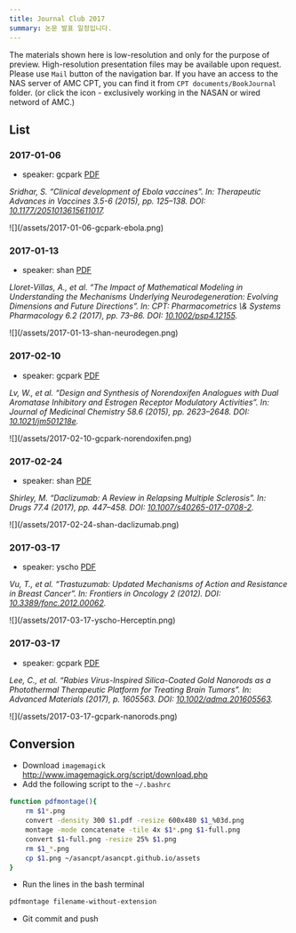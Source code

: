 ```yaml
---
title: Journal Club 2017
summary: 논문 발표 일정입니다.
---
```




The materials shown here is low-resolution and only for the purpose of preview. 
High-resolution presentation files may be available upon request. Please use `Mail` button of the navigation bar.
If you have an access to the NAS server of AMC CPT, you can find it from `CPT documents/BookJournal` folder. (or click the <i class="fa fa-file-pdf-o"></i> icon - exclusively working in the NASAN or wired netword of AMC.)

## List


### 2017-01-06
- speaker: gcpark [<i class="fa fa-file-pdf-o"></i>PDF](ftp://172.21.61.202/cpt%20documents/BookJournal/2017/Journal/2017-01-06-gcpark-ebola/2017-01-06-gcpark-ebola.pdf)

<p><cite>Sridhar, S.
&ldquo;Clinical development of Ebola vaccines&rdquo;.
In: <em>Therapeutic Advances in Vaccines</em> 3.5-6 (2015), pp. 125&ndash;138.
DOI: <a href="http://dx.doi.org/10.1177/2051013615611017">10.1177/2051013615611017</a>.</cite></p>
![](/assets/2017-01-06-gcpark-ebola.png)


### 2017-01-13
- speaker: shan [<i class="fa fa-file-pdf-o"></i>PDF](ftp://172.21.61.202/cpt%20documents/BookJournal/2017/Journal/2017-01-13-shan-neurodegen/2017-01-13-shan-neurodegen.pdf)

<p><cite>Lloret-Villas, A., et al.
&ldquo;The Impact of Mathematical Modeling in Understanding the Mechanisms Underlying Neurodegeneration: Evolving Dimensions and Future Directions&rdquo;.
In: <em>CPT: Pharmacometrics \&amp; Systems Pharmacology</em> 6.2 (2017), pp. 73&ndash;86.
DOI: <a href="http://dx.doi.org/10.1002/psp4.12155">10.1002/psp4.12155</a>.</cite></p>
![](/assets/2017-01-13-shan-neurodegen.png)


### 2017-02-10
- speaker: gcpark [<i class="fa fa-file-pdf-o"></i>PDF](ftp://172.21.61.202/cpt%20documents/BookJournal/2017/Journal/2017-02-10-gcpark-norendoxifen/2017-02-10-gcpark-norendoxifen.pdf)

<p><cite>Lv, W., et al.
&ldquo;Design and Synthesis of Norendoxifen Analogues with Dual Aromatase Inhibitory and Estrogen Receptor Modulatory Activities&rdquo;.
In: <em>Journal of Medicinal Chemistry</em> 58.6 (2015), pp. 2623&ndash;2648.
DOI: <a href="http://dx.doi.org/10.1021/jm501218e">10.1021/jm501218e</a>.</cite></p>
![](/assets/2017-02-10-gcpark-norendoxifen.png)


### 2017-02-24
- speaker: shan [<i class="fa fa-file-pdf-o"></i>PDF](ftp://172.21.61.202/cpt%20documents/BookJournal/2017/Journal/2017-02-24-shan-daclizumab/2017-02-24-shan-daclizumab.pdf)

<p><cite>Shirley, M.
&ldquo;Daclizumab: A Review in Relapsing Multiple Sclerosis&rdquo;.
In: <em>Drugs</em> 77.4 (2017), pp. 447&ndash;458.
DOI: <a href="http://dx.doi.org/10.1007/s40265-017-0708-2">10.1007/s40265-017-0708-2</a>.</cite></p>
![](/assets/2017-02-24-shan-daclizumab.png)


### 2017-03-17
- speaker: yscho [<i class="fa fa-file-pdf-o"></i>PDF](ftp://172.21.61.202/cpt%20documents/BookJournal/2017/Journal/2017-03-17-yscho-Herceptin/2017-03-17-yscho-Herceptin.pdf)

<p><cite>Vu, T., et al.
&ldquo;Trastuzumab: Updated Mechanisms of Action and Resistance in Breast Cancer&rdquo;.
In: <em>Frontiers in Oncology</em> 2 (2012).
DOI: <a href="http://dx.doi.org/10.3389/fonc.2012.00062">10.3389/fonc.2012.00062</a>.</cite></p>
![](/assets/2017-03-17-yscho-Herceptin.png)


### 2017-03-17
- speaker: gcpark [<i class="fa fa-file-pdf-o"></i>PDF](ftp://172.21.61.202/cpt%20documents/BookJournal/2017/Journal/2017-03-17-gcpark-nanorods/2017-03-17-gcpark-nanorods.pdf)

<p><cite>Lee, C., et al.
&ldquo;Rabies Virus-Inspired Silica-Coated Gold Nanorods as a Photothermal Therapeutic Platform for Treating Brain Tumors&rdquo;.
In: <em>Advanced Materials</em> (2017), p. 1605563.
DOI: <a href="http://dx.doi.org/10.1002/adma.201605563">10.1002/adma.201605563</a>.</cite></p>
![](/assets/2017-03-17-gcpark-nanorods.png)

## Conversion

- Download `imagemagick` <http://www.imagemagick.org/script/download.php>
- Add the following script to the `~/.bashrc`

```bash
function pdfmontage(){
    rm $1*.png
    convert -density 300 $1.pdf -resize 600x480 $1_%03d.png
    montage -mode concatenate -tile 4x $1*.png $1-full.png
    convert $1-full.png -resize 25% $1.png
    rm $1_*.png
    cp $1.png ~/asancpt/asancpt.github.io/assets
}
```

- Run the lines in the bash terminal

```bash
pdfmontage filename-without-extension
```

- Git commit and push
